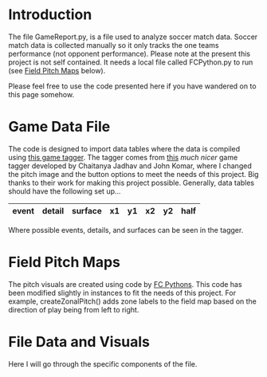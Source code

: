 # Introduction

The file GameReport.py, is a file used to analyze soccer match data. Soccer match data is collected manually so it only tracks the one teams performance (not opponent performance). Please note at the present this project is not self contained. It needs a local file called FCPython.py to run (see [Field Pitch Maps](#field-pitch-maps) below). 

Please feel free to use the code presented here if you have wandered on to this page somehow. 

# Game Data File 

The code is designed to import data tables where the data is compiled using [this game tagger](https://mshea-08.github.io/). The tagger comes from [this](https://splxgoal-jkomar.pythonanywhere.com/?trk=article-ssr-frontend-pulse_little-text-block) *much nicer* game tagger developed by Chaitanya Jadhav and John Komar, where I changed the pitch image and the button options to meet the needs of this project. Big thanks to their work for making this project possible. Generally, data tables should have the following set up...

| event | detail | surface | x1 | y1 | x2 | y2 | half |
| ----- | ------ | ------- | -- | -- | -- | -- | ---- |

Where possible events, details, and surfaces can be seen in the tagger. 

# Field Pitch Maps

The pitch visuals are created using code by [FC Pythons](https://fcpython.com/). This code has been modified slightly in instances to fit the needs of this project. For example, createZonalPitch() adds zone labels to the field map based on the direction of play being from left to right. 

# File Data and Visuals 

Here I will go through the specific components of the file. 

